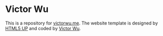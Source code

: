 # Victor Wu

This is a repository for [victorwu.me](http://victorwu.me). The website template is designed by [HTML5 UP](http://html5up.net) and coded by [Victor Wu](mailto:victor.wu.1@vanderbilt.edu).
